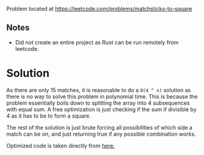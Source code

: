 Problem located at https://leetcode.com/problems/matchsticks-to-square

## Notes
- Did not create an entire project as Rust can be run remotely from leetcode.

# Solution
As there are only 15 matches, it is reasonable to do a `O(4 ^ n)` solution as there is no way to solve this problem
in polynomial time. This is because the problem essentially boils down to splitting the array into 4 subsequences with equal sum.
A free optimization is just checking if the sum if divisible by 4 as it has to be to form a square.

The rest of the solution is just brute forcing all possibilities of which side a match can be on, and just returning true if
any possible combination works.

Optimized code is taken directly from [here.](https://leetcode.com/problems/matchsticks-to-square/discuss/1275432/Rust%3A-Back-tracking)